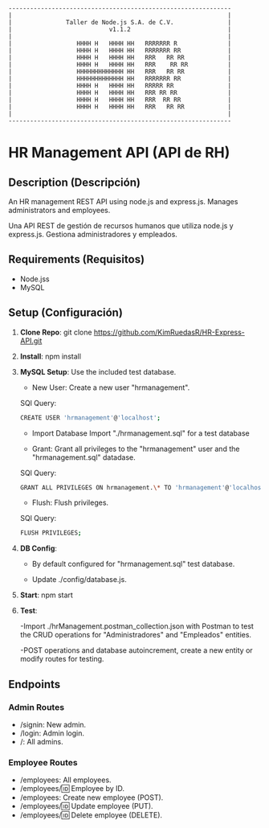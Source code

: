 ```
--------------------------------------------------------------
|                                                            |
|               Taller de Node.js S.A. de C.V.               |
|                           v1.1.2                           |
|                                                            |
|                  HHHH H   HHHH HH   RRRRRRR R              |
|                  HHHH H   HHHH HH   RRRRRRR RR             |
|                  HHHH H   HHHH HH   RRR   RR RR            |
|                  HHHH H   HHHH HH   RRR    RR RR           |
|                  HHHHHHHHHHHHH HH   RRR   RR RR            |
|                  HHHHHHHHHHHHH HH   RRRRRRR RR             |
|                  HHHH H   HHHH HH   RRRRR RR               |
|                  HHHH H   HHHH HH   RRR RR RR              |
|                  HHHH H   HHHH HH   RRR  RR RR             |
|                  HHHH H   HHHH HH   RRR   RR RR            |
|                                                            |
--------------------------------------------------------------
```

# HR Management API (API de RH)

## Description (Descripción)

An HR management REST API using node.js and express.js. Manages administrators and employees.

Una API REST de gestión de recursos humanos que utiliza node.js y express.js. Gestiona administradores y empleados.

## Requirements (Requisitos)

- Node.jss
- MySQL

## Setup (Configuración)

1. **Clone Repo**:
   git clone https://github.com/KimRuedasR/HR-Express-API.git
2. **Install**:
   npm install
3. **MySQL Setup**:
   Use the included test database.

   - New User:
     Create a new user "hrmanagement".

   SQl Query:

   ```bash
   CREATE USER 'hrmanagement'@'localhost';
   ```

   - Import Database
     Import "./hrmanagement.sql" for a test database

   - Grant:
     Grant all privileges to the "hrmanagement" user and the "hrmanagement.sql" datadase.

   SQl Query:

   ```bash
   GRANT ALL PRIVILEGES ON hrmanagement.\* TO 'hrmanagement'@'localhost';
   ```

   - Flush:
     Flush privileges.

   SQl Query:

   ```bash
   FLUSH PRIVILEGES;
   ```

4. **DB Config**:

   - By default configured for "hrmanagement.sql" test database.

   - Update ./config/database.js.

5. **Start**:
   npm start

6. **Test**:

   -Import ./hrManagement.postman_collection.json with Postman to test the CRUD operations for "Administradores" and "Empleados" entities.

   -POST operations and database autoincrement, create a new entity or modify routes for testing.

## Endpoints

### Admin Routes

- /signin: New admin.
- /login: Admin login.
- /: All admins.

### Employee Routes

- /employees: All employees.
- /employees/:id: Employee by ID.
- /employees: Create new employee (POST).
- /employees/:id: Update employee (PUT).
- /employees/:id: Delete employee (DELETE).
